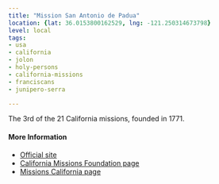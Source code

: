 ```yaml
---
title: "Mission San Antonio de Padua"
location: {lat: 36.0153800162529, lng: -121.250314673798}
level: local
tags:
- usa
- california
- jolon
- holy-persons
- california-missions
- franciscans
- junipero-serra

---
```



The 3rd of the 21 California missions, founded in 1771.

#### More Information

* [Official site](http://www.missionsanantonio.net/)
* [California Missions Foundation page](https://californiamissionsfoundation.org/mission-san-antonio/)
* [Missions California page](https://www.missionscalifornia.com/missions/san-antonio-de-padua/)





